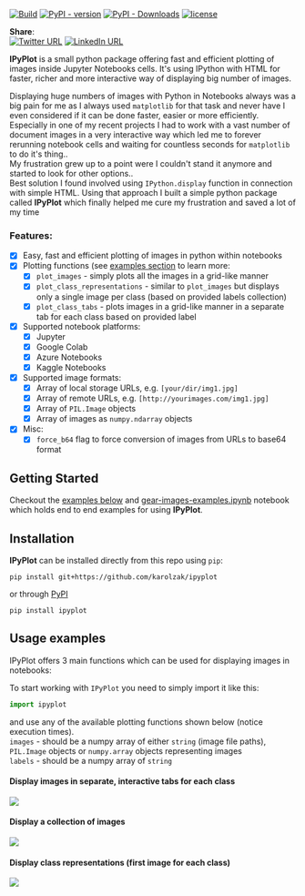 [![Build](https://github.com/karolzak/ipyplot/workflows/Python%20package/badge.svg)](https://github.com/karolzak/ipyplot/actions?query=workflow%3A%22Python+package%22)
[![PyPI - version](https://img.shields.io/pypi/v/ipyplot.svg "PyPI version")](https://pypi.org/project/ipyplot/) 
[![PyPI - Downloads](https://img.shields.io/pypi/dm/ipyplot)](https://pypi.org/project/ipyplot/)
[![license](https://img.shields.io/github/license/mashape/apistatus.svg?maxAge=2592000)](https://github.com/karolzak/ipyplot/blob/master/LICENSE)

**Share**:  
[![Twitter URL](https://img.shields.io/twitter/url?url=https%3A%2F%2Fgithub.com%2karolzak%2Fipyplot)](http://twitter.com/share?text=IPyPlot%20-%20fast%20and%20effortless%20way%20to%20display%20huge%20numbers%20of%20images%20in%20Python%20notebooks&url=https://github.com/karolzak/ipyplot/&hashtags=python,computervision,imageclassification,deeplearning,ML,AI)
[![LinkedIn URL](https://raw.githubusercontent.com/karolzak/boxdetect/master/images/linkedin_share4.png)](http://www.linkedin.com/shareArticle?mini=true&url=https://github.com/karolzak/ipyplot&title=IPyPlot%20python%20package)

**IPyPlot** is a small python package offering fast and efficient plotting of images inside Jupyter Notebooks cells. It's using IPython with HTML for faster, richer and more interactive way of displaying big number of images.

Displaying huge numbers of images with Python in Notebooks always was a big pain for me as I always used `matplotlib` for that task and never have I even considered if it can be done faster, easier or more efficiently.  
Especially in one of my recent projects I had to work with a vast number of document images in a very interactive way which led me to forever rerunning notebook cells and waiting for countless seconds for `matplotlib` to do it's thing..   
My frustration grew up to a point were I couldn't stand it anymore and started to look for other options..  
Best solution I found involved using `IPython.display` function in connection with simple HTML. Using that approach I built a simple python package called **IPyPlot** which finally helped me cure my frustration and saved a lot of my time

### Features:
- [x] Easy, fast and efficient plotting of images in python within notebooks
- [x] Plotting functions (see [examples section](#Usage-examples) to learn more:
  - [x] `plot_images` - simply plots all the images in a grid-like manner 
  - [x] `plot_class_representations` - similar to `plot_images` but displays only a single image per class (based on provided labels collection)
  - [x] `plot_class_tabs` - plots images in a grid-like manner in a separate tab for each class based on provided label
- [x] Supported notebook platforms:
  - [x] Jupyter
  - [x] Google Colab
  - [x] Azure Notebooks
  - [x] Kaggle Notebooks
- [x] Supported image formats:
  - [x] Array of local storage URLs, e.g. `[your/dir/img1.jpg]`
  - [x] Array of remote URLs, e.g. `[http://yourimages.com/img1.jpg]`
  - [x] Array of `PIL.Image` objects
  - [x] Array of images as `numpy.ndarray` objects
- [x] Misc:
  - [x] `force_b64` flag to force conversion of images from URLs to base64 format

## Getting Started

Checkout the [examples below](#Usage-examples) and 
[gear-images-examples.ipynb](https://github.com/karolzak/ipyplot/blob/master/notebooks/gear-images-examples.ipynb) notebook which holds end to end examples for using **IPyPlot**.

## Installation

**IPyPlot** can be installed directly from this repo using `pip`:

```
pip install git+https://github.com/karolzak/ipyplot
```

or through [PyPI](https://pypi.org/project/ipyplot/)

```
pip install ipyplot
```

## Usage examples

IPyPlot offers 3 main functions which can be used for displaying images in notebooks:

To start working with `IPyPlot` you need to simply import it like this:
```python
import ipyplot
```  
and use any of the available plotting functions shown below (notice execution times).  
`images` - should be a numpy array of either `string` (image file paths), `PIL.Image` objects or `numpy.array` objects representing images  
`labels` - should be a numpy array of `string`

#### Display images in separate, interactive tabs for each class

![](https://raw.githubusercontent.com/karolzak/ipyplot/master/docs/example1-tabs.gif)

#### Display a collection of images

![](https://raw.githubusercontent.com/karolzak/ipyplot/master/docs/example2-images.jpg)

#### Display class representations (first image for each class)

![](https://raw.githubusercontent.com/karolzak/ipyplot/master/docs/example3-classes.jpg)
